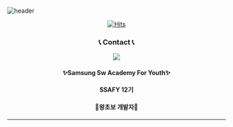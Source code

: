 ![header](https://capsule-render.vercel.app/api?type=waving&height=190&color=0:F9C4F3,100:FF5AB9&text=Love%20Ya!-nl-&desc=Jyo0n's%20GitHub&fontColor=ffffff&fontSize=60&descSize=30&descAlign=73&descAlignY=50&animation=twinkling)

<div align="center">

[![Hits](https://hits.seeyoufarm.com/api/count/incr/badge.svg?url=https%3A%2F%2Fgithub.com%2Fjyo0ny%2Fhit-counter&count_bg=%234AA9FF&title_bg=%239CD2FF&icon=salesforce.svg&icon_color=%23FFFFFF&title=hits&edge_flat=true)](https://hits.seeyoufarm.com)



### 📞 Contact 📞 
<span>
  <a href="https://www.instagram.com/jyo0_n">
    <img src="https://img.shields.io/badge/Jyo0n's Instagram-ebb5cb?style=for-the-badge&logo=Instagram&logoColor=black"/>
  </a>
</span>

#### ✨Samsung Sw Academy For Youth✨
#### SSAFY 12기
#### 🐤왕초보 개발자🐤
---





<!--
**jyo0ny/jyo0ny** is a ✨ _special_ ✨ repository because its `README.md` (this file) appears on your GitHub profile.

Here are some ideas to get you started:

- 🔭 I’m currently working on ...
- 🌱 I’m currently learning ...
- 👯 I’m looking to collaborate on ...
- 🤔 I’m looking for help with ...
- 💬 Ask me about ...
- 📫 How to reach me: ...
- 😄 Pronouns: ...
- ⚡ Fun fact: ...
-->


